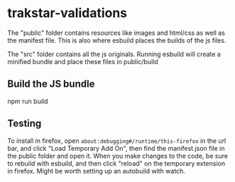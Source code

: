 # trakstar-validations

The "public" folder contains resources like images and html/css as well as the manifest file. This is also where esbuild places the builds of the js files.

The "src" folder contains all the js originals.  Running esbuild will create a minified bundle and place these files in public/build

## Build the JS bundle
npm run build

## Testing
To install in firefox, open `about:debugging#/runtime/this-firefox` in the url bar, and click "Load Temporary Add On", then find the manifest.json file in the public folder and open it.
When you make changes to the code, be sure to rebuild with esbuild, and then click "reload" on the temporary extension in firefox. Might be worth setting up an autobuild with watch.
